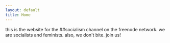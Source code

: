 ```yaml
---
layout: default
title: Home
---
```


this is the website for the ##socialism channel on the freenode
network. we are socialists and feminists. also, we don't bite. join
us!
